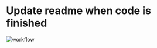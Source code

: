 # Update readme when code is finished


![workflow](https://github.com/lwgmiller/HonoursProject-reharmonisationGAN/actions/workflows/main.yml/badge.svg)
